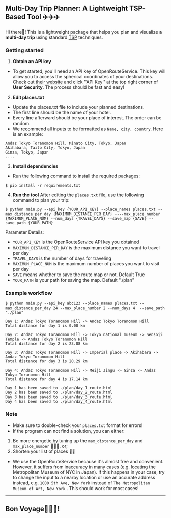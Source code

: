 ## Multi-Day Trip Planner: A Lightweight TSP-Based Tool ✈️✈️✈️

Hi there👋! This is a lightweight package that helps you plan and visualize **a multi-day trip** using standard [TSP](https://en.wikipedia.org/wiki/Travelling_salesman_problem) techniques. 
### Getting started
1. **Obtain an API key**
   
- To get started, you'll need an API key of OpenRouteService. This key will allow you to access the spherical coordinates of your destinations.
Check out [their website](https://openrouteservice.org/dev/#/api-docs/v2/directions/%7Bprofile%7D/get) and click ''API Key'' at the top right corner of **User Security**. The process should be fast and easy!

2. **Edit places.txt**

  - Update the places.txt file to include your planned destinations.
  - The first line should be the name of your hotel.
  - Every line afterward should be your place of interest. The order can be random.
  - We recommend all inputs to be formatted as `Name, city, country`. Here is an example: 

```
Andaz Tokyo Toranomon Hill, Minato City, Tokyo, Japan
Akihabara, Taito City, Tokyo, Japan
Ginza, Tokyo, Japan
....
```
3. **Install dependencies**
- Run the following command to install the required packages: 
```
$ pip install -r requirements.txt
```
4. **Run the tool**
After editing the `places.txt` file, use the following command to plan your trip: 
```
$ python main.py --api_key {YOUR_API_KEY} --place_names places.txt --max_distance_per_day {MAXIMUM_DISTANCE_PER_DAY} ----max_place_number {MAXIMUM_PLACE_NUM} --num_days {TRAVEL_DAYS} --save_map {SAVE} --save_path {YOUR_PATH}
```
Parameter Details:

- `YOUR_API_KEY` is the OpenRouteService API key you obtained
- `MAXIMUM_DISTANCE_PER_DAY` is the maximum distance you want to travel per day
- `TRAVEL_DAYS` is the number of days for traveling
- `MAXIMUM_PLACE_NUM` is the maximum number of places you want to visit per day
- `SAVE` means whether to save the route map or not. Default True
- `YOUR_PATH` is your path for saving the map. Default "./plan"
### Example workflow

```
$ python main.py --api_key abc123 --place_names places.txt --max_distance_per_day 24 --max_place_number 2 --num_days 4  --save_path "./plan"
```

```
Day 1: Andaz Tokyo Toranomon Hill -> Andaz Tokyo Toranomon Hill
Total distance for day 1 is 0.00 km 

Day 2: Andaz Tokyo Toranomon Hill -> Tokyo national museum -> Sensoji Temple -> Andaz Tokyo Toranomon Hill
Total distance for day 2 is 23.88 km 

Day 3: Andaz Tokyo Toranomon Hill -> Imperial place -> Akihabara -> Andaz Tokyo Toranomon Hill
Total distance for day 3 is 20.29 km 

Day 4: Andaz Tokyo Toranomon Hill -> Meiji Jingu -> Ginza -> Andaz Tokyo Toranomon Hill
Total distance for day 4 is 17.14 km 

Day 1 has been saved to ./plan/day_1_route.html
Day 2 has been saved to ./plan/day_2_route.html
Day 3 has been saved to ./plan/day_3_route.html
Day 4 has been saved to ./plan/day_4_route.html
```

### Note

- Make sure to double-check your `places.txt` format for errors!
- If the program can not find a solution, you can either:
1. Be more energetic by tuning up the `max_distance_per_day` and `max_place_number` 🏃‍♀️🏃, or;
2. Shorten your list of places 🥱🥱
- We use the OpenRouteService because it's almost free and convenient. However, it suffers from inaccuracy in many cases (e.g. locating the Metropolitan Museum of NYC in Japan). If this happens in your case, try to change the input to a nearby location or use an accurate address instead, e.g.  `1000 5th Ave, New York` instead of `The Metropolitan Museum of Art, New York` . This should work for most cases!
---

## Bon Voyage🛫🛫🛫! 

